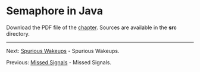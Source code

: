 # Semaphore in Java

Download the PDF file of the [chapter](chapter_22.pdf). Sources are available in the <b>src</b> directory. 


<hr>

Next: [Spurious Wakeups](chapter_23.md "Spurious Wakeups") - Spurious Wakeups.

Previous: [Missed Signals](chapter_21.md "Missed Signals") - Missed Signals.